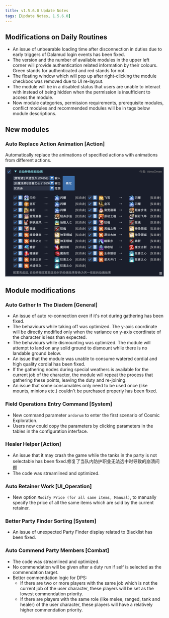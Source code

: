 ```yaml
---
title: v1.5.6.0 Update Notes
tags: [Update Notes, 1.5.6.0]
---
```


## Modifications on Daily Routines

- An issue of unbearable loading time after disconnection in duties due to early triggers of Dalamud login events has been fixed.
- The version and the number of available modules in the upper left corner will provide authentication related information by their colours. Green stands for authenticated and red stands for not.
- The floating window which will pop up after right-clicking the module checkbox was removed due to UI re-layout.
- The module will be in a disabled status that users are unable to interact with instead of being hidden when the permission is insufficient to access the module.
- Now module categories, permission requirements, prerequisite modules, conflict modules and recommended modules will be in tags below module descriptions.

## New modules

### Auto Replace Action Animation [Action]

Automatically replace the animations of specified actions with animations from different actions.

![AutoReplaceActionAnimation](/assets/Changelog/1.5.6.0/AutoReplaceActionAnimation.png)

## Module modifications

### Auto Gather In The Diadem [General]

- An issue of auto re-connection even if it's not during gathering has been fixed.
- The behaviours while taking off was optimized. The y-axis coordinate will be directly modified only when the variance on y-axis coordinate of the character is less than expected.
- The behaviours while dismounting was optimized. The module will attempt to land on any solid ground to dismount while there is no landable ground below.
- An issue that the module was unable to consume watered cordial and high quality cordial has been fixed.
- If the gathering nodes during special weathers is available for the current job of the character, the module will repeat the process that gathering these points, leaving the duty and re-joining.
- An issue that some consumables only need to be used once (like mounts, minions etc.) couldn't be purchased properly has been fixed.

### Field Operations Entry Command [System]

- New command parameter `ardorum` to enter the first scenario of Cosmic Exploration.
- Users now could copy the parameters by clicking parameters in the tables in the configuration interface.

### Healer Helper [Action]

- An issue that it may crash the game while the tanks in the party is not selectable has been fixed.修复了当队内防护职业无法选中时导致的崩溃问题
- The code was streamlined and optimized.

### Auto Retainer Work [UI_Operation]

- New option `Modify Price (for all same items, Manual)`, to manually specify the price of all the same items which are sold by the current retainer.

### Better Party Finder Sorting [System]

- An issue of unexpected Party Finder display related to Blacklist has been fixed.

### Auto Commend Party Members [Combat]

- The code was streamlined and optimized.
- No commendation will be given after a duty run if self is selected as the commendation target.
- Better commendation logic for DPS:
    - If there are two or more players with the same job which is not the current job of the user character, these players will be set as the lowest commendation priority.
    - If there are players with the same role (like melee, ranged, tank and healer) of the user character, these players will have a relatively higher commendation priority.